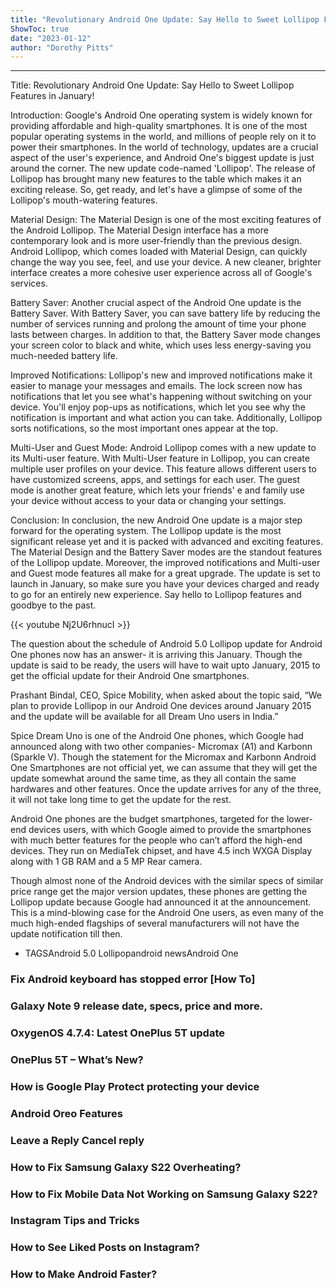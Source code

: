```yaml
---
title: "Revolutionary Android One Update: Say Hello to Sweet Lollipop Features in January!"
ShowToc: true 
date: "2023-01-12"
author: "Dorothy Pitts"
---
```

*****
Title: Revolutionary Android One Update: Say Hello to Sweet Lollipop Features in January!

Introduction:
Google's Android One operating system is widely known for providing affordable and high-quality smartphones. It is one of the most popular operating systems in the world, and millions of people rely on it to power their smartphones. In the world of technology, updates are a crucial aspect of the user's experience, and Android One's biggest update is just around the corner. The new update code-named 'Lollipop'. The release of Lollipop has brought many new features to the table which makes it an exciting release. So, get ready, and let's have a glimpse of some of the Lollipop's mouth-watering features.

Material Design:
The Material Design is one of the most exciting features of the Android Lollipop. The Material Design interface has a more contemporary look and is more user-friendly than the previous design. Android Lollipop, which comes loaded with Material Design, can quickly change the way you see, feel, and use your device. A new cleaner, brighter interface creates a more cohesive user experience across all of Google's services.

Battery Saver:
Another crucial aspect of the Android One update is the Battery Saver. With Battery Saver, you can save battery life by reducing the number of services running and prolong the amount of time your phone lasts between charges. In addition to that, the Battery Saver mode changes your screen color to black and white, which uses less energy-saving you much-needed battery life.

Improved Notifications:
Lollipop's new and improved notifications make it easier to manage your messages and emails. The lock screen now has notifications that let you see what's happening without switching on your device. You'll enjoy pop-ups as notifications, which let you see why the notification is important and what action you can take. Additionally, Lollipop sorts notifications, so the most important ones appear at the top.

Multi-User and Guest Mode:
Android Lollipop comes with a new update to its Multi-user feature. With Multi-User feature in Lollipop, you can create multiple user profiles on your device. This feature allows different users to have customized screens, apps, and settings for each user. The guest mode is another great feature, which lets your friends' e and family use your device without access to your data or changing your settings.

Conclusion:
In conclusion, the new Android One update is a major step forward for the operating system. The Lollipop update is the most significant release yet and it is packed with advanced and exciting features. The Material Design and the Battery Saver modes are the standout features of the Lollipop update. Moreover, the improved notifications and Multi-user and Guest mode features all make for a great upgrade. The update is set to launch in January, so make sure you have your devices charged and ready to go for an entirely new experience. Say hello to Lollipop features and goodbye to the past.

{{< youtube Nj2U6rhnucI >}} 



The question about the schedule of Android 5.0 Lollipop update for Android One phones now has an answer- it is arriving this January. Though the update is said to be ready, the users will have to wait upto January, 2015 to get the official update for their Android One smartphones.
 

 
Prashant Bindal, CEO, Spice Mobility, when asked about the topic said, “We plan to provide Lollipop in our Android One devices around January 2015 and the update will be available for all Dream Uno users in India.”
 
Spice Dream Uno is one of the Android One phones, which Google had announced along with two other companies- Micromax (A1) and Karbonn (Sparkle V). Though the statement for the Micromax and Karbonn Android One Smartphones are not official yet, we can assume that they will get the update somewhat around the same time, as they all contain the same hardwares and other features. Once the update arrives for any of the three, it will not take long time to get the update for the rest.
 
Android One phones are the budget smartphones, targeted for the lower-end devices users, with which Google aimed to provide the smartphones with much better features for the people who can’t afford the high-end devices. They run on MediaTek chipset, and have 4.5 inch WXGA Display along with 1 GB RAM and a 5 MP Rear camera.
 
Though almost none of the Android devices with the similar specs of similar price range get the major version updates, these phones are getting the Lollipop update because Google had announced it at the announcement. This is a mind-blowing case for the Android One users, as even many of the much high-ended flagships of several manufacturers will not have the update notification till then.
 
- TAGSAndroid 5.0 Lollipopandroid newsAndroid One

 
### Fix Android keyboard has stopped error [How To]
 
### Galaxy Note 9 release date, specs, price and more.
 
### OxygenOS 4.7.4: Latest OnePlus 5T update
 
### OnePlus 5T – What’s New?
 
### How is Google Play Protect protecting your device
 
### Android Oreo Features
 
### Leave a Reply Cancel reply

 
### How to Fix Samsung Galaxy S22 Overheating?
 
### How to Fix Mobile Data Not Working on Samsung Galaxy S22?
 
### Instagram Tips and Tricks
 
### How to See Liked Posts on Instagram?
 
### How to Make Android Faster?



